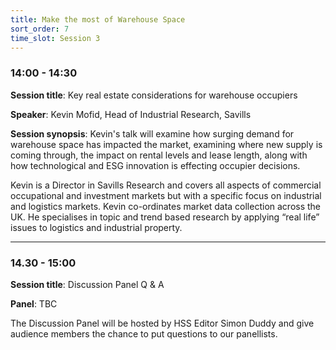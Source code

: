 ```yaml
---
title: Make the most of Warehouse Space
sort_order: 7
time_slot: Session 3
---
```


<h3 class="block mb-4 text-xl font-semibold">14:00 - 14:30</h3>

**Session title**: Key real estate considerations for warehouse occupiers

**Speaker**: Kevin Mofid, Head of Industrial Research, Savills

**Session synopsis**: Kevin's talk will examine how surging demand for warehouse space has impacted the market, examining where new supply is coming through, the impact on rental levels and lease length, along with how technological and ESG innovation is effecting occupier decisions.

Kevin is a Director in Savills Research and covers all aspects of commercial occupational and investment markets but with a specific focus on industrial and logistics markets. Kevin co-ordinates market data collection across the UK. He specialises in topic and trend based research by applying “real life” issues to logistics and industrial property.

<hr class="block my-6 border-b-0 border-gray-500" />

<h3 class="block mb-4 text-xl font-semibold">14.30 - 15:00</h3>

**Session title**: Discussion Panel Q & A

**Panel**: TBC

The Discussion Panel will be hosted by HSS Editor Simon Duddy and give audience members the chance to put questions to our panellists.
